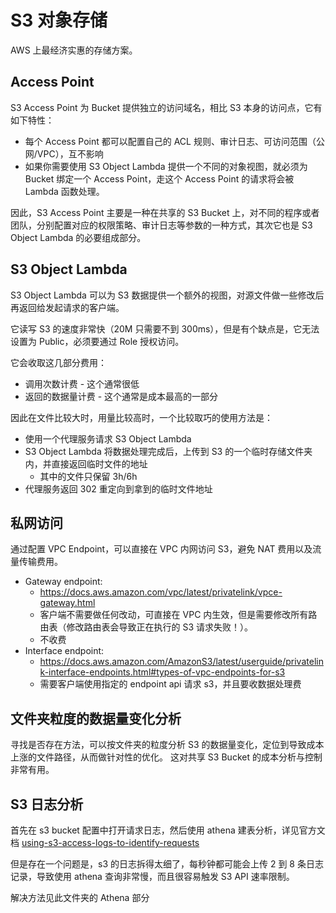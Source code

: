 # S3 对象存储

AWS 上最经济实惠的存储方案。

## Access Point

S3 Access Point 为 Bucket 提供独立的访问域名，相比 S3 本身的访问点，它有如下特性：

- 每个 Access Point 都可以配置自己的 ACL 规则、审计日志、可访问范围（公网/VPC），互不影响
- 如果你需要使用 S3 Object Lambda 提供一个不同的对象视图，就必须为 Bucket 绑定一个 Access Point，走这个 Access Point 的请求将会被 Lambda 函数处理。

因此，S3 Access Point 主要是一种在共享的 S3 Bucket 上，对不同的程序或者团队，分别配置对应的权限策略、审计日志等参数的一种方式，其次它也是 S3 Object Lambda 的必要组成部分。

## S3 Object Lambda

S3 Object Lambda 可以为 S3 数据提供一个额外的视图，对源文件做一些修改后再返回给发起请求的客户端。

它读写 S3 的速度非常快（20M 只需要不到 300ms），但是有个缺点是，它无法设置为 Public，必须要通过 Role 授权访问。

它会收取这几部分费用：

- 调用次数计费 - 这个通常很低
- 返回的数据量计费 - 这个通常是成本最高的一部分

因此在文件比较大时，用量比较高时，一个比较取巧的使用方法是：

- 使用一个代理服务请求 S3 Object Lambda
- S3 Object Lambda 将数据处理完成后，上传到 S3 的一个临时存储文件夹内，并直接返回临时文件的地址
  - 其中的文件只保留 3h/6h
- 代理服务返回 302 重定向到拿到的临时文件地址


## 私网访问

通过配置 VPC Endpoint，可以直接在 VPC 内网访问 S3，避免 NAT 费用以及流量传输费用。

- Gateway endpoint:
  - https://docs.aws.amazon.com/vpc/latest/privatelink/vpce-gateway.html
  - 客户端不需要做任何改动，可直接在 VPC 内生效，但是需要修改所有路由表（修改路由表会导致正在执行的 S3 请求失败！）。
  - 不收费
- Interface endpoint:
  - https://docs.aws.amazon.com/AmazonS3/latest/userguide/privatelink-interface-endpoints.html#types-of-vpc-endpoints-for-s3
  - 需要客户端使用指定的 endpoint api 请求 s3，并且要收数据处理费


## 文件夹粒度的数据量变化分析

寻找是否存在方法，可以按文件夹的粒度分析 S3 的数据量变化，定位到导致成本上涨的文件路径，从而做针对性的优化。
这对共享 S3 Bucket 的成本分析与控制非常有用。


## S3 日志分析

首先在 s3 bucket 配置中打开请求日志，然后使用 athena 建表分析，详见官方文档 [using-s3-access-logs-to-identify-requests](https://docs.aws.amazon.com/AmazonS3/latest/userguide/using-s3-access-logs-to-identify-requests.html)

但是存在一个问题是，s3 的日志拆得太细了，每秒钟都可能会上传 2 到 8 条日志记录，导致使用 athena 查询非常慢，而且很容易触发 S3 API 速率限制。

解决方法见此文件夹的 Athena 部分

